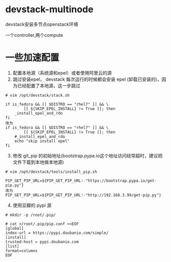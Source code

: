 # devstack-multinode
devstack安装多节点openstack环境

一个controller,两个compute

# 一些加速配置
1. 配置本地源（系统源和epel）或者使用阿里云的源
2. 跳过安装epel， devstack 每次运行的时候都会安装 epel (卸载已安装的)，因为已经配置了本地源，这一步跳过
```
# vim /opt/devstack/stack.sh

if is_fedora && [[ $DISTRO == "rhel7" ]] && \ 
        [[ ${SKIP_EPEL_INSTALL} != True ]]; then 
    _install_epel_and_rdo                                                                                                                                                                                                                     
fi
改为
if is_fedora && [[ $DISTRO == "rhel7" ]] && \ 
        [[ ${SKIP_EPEL_INSTALL} != True ]]; then 
    #_install_epel_and_rdo  
    echo "skip install epel"
fi
```
3. 修改 git_pip 的初始地址(bootstrap.pypa.io这个地址访问经常超时，建议把文件下载到本地做本地源)
```
# vim /opt/devstack/tools/install_pip.sh

PIP_GET_PIP_URL=${PIP_GET_PIP_URL:-"https://bootstrap.pypa.io/get-pip.py"}
改为
PIP_GET_PIP_URL=${PIP_GET_PIP_URL:-"http://192.168.3.99/get-pip.py"}
```
4. 使用豆瓣的 pypi 源
```
# mkdir -p /root/.pip/

# cat >/root/.pip/pip.conf <<EOF
[global]
index-url = https://pypi.doubanio.com/simple/
[install]
trusted-host = pypi.doubanio.com
[list]
format=columns
EOF
```